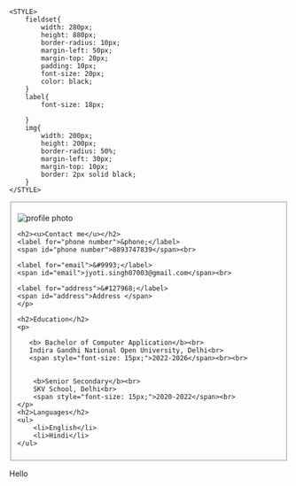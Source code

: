 <!DOCTYPE html>
<html lang="en">
<head>
    <meta charset="UTF-8">
    <meta name="viewport" content="width=device-width, initial-scale=1.0">
    <title>Document</title>

    <STYLE>
        fieldset{
            width: 280px;
            height: 880px;
            border-radius: 10px;
            margin-left: 50px;
            margin-top: 20px;
            padding: 10px;
            font-size: 20px;
            color: black;
        }
        label{
            font-size: 18px;
        
        }
        img{
            width: 200px;
            height: 200px;
            border-radius: 50%;
            margin-left: 30px;
            margin-top: 10px;
            border: 2px solid black;
        }
    </STYLE>
</head>

<body>
    <fieldset>
<p>
    <img src="https://static.vecteezy.com/system/resources/previews/057/597/704/non_2x/a-woman-in-a-business-suit-standing-in-front-of-a-computer-photo.jpeg" alt="profile photo"><br>

    <h2><u>Contact me</u></h2>
    <label for="phone number">&phone;</label>
    <span id="phone number">8893747839</span><br>

    <label for="email">&#9993;</label>
    <span id="email">jyoti.singh07003@gmail.com</span><br>

    <label for="address">&#127968;</label>
    <span id="address">Address </span>
    </p>

    <h2>Education</h2>
    <p>
        
       <b> Bachelor of Computer Application</b><br>
       Indira Gandhi National Open University, Delhi<br>
       <span style="font-size: 15px;">2022-2026</span><br><br>


        <b>Senior Secondary</b><br>
        SKV School, Delhi<br>
        <span style="font-size: 15px;">2020-2022</span><br>
    </p>
    <h2>Languages</h2>
    <ul>
        <li>English</li>
        <li>Hindi</li>
    </ul>

</fieldset>
<p>Hello</p>

</body>
</html>
